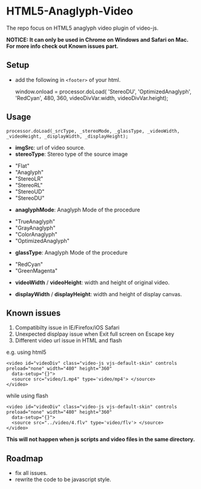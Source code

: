 HTML5-Anaglyph-Video
====================
The repo focus on HTML5 anaglyph video plugin of video-js.

__NOTICE: It can only be used in Chrome on Windows and Safari on Mac. For more info check out Known issues part.__

## Setup

- add the following in `<footer>` of your html.

    <script src="video.patched.js"></script>
    <script src="video.anaglyph.js"></script>
    window.onload = processor.doLoad( 'StereoDU', 'OptimizedAnaglyph', 'RedCyan', 480, 360, videoDivVar.width, videoDivVar.height);


## Usage

    processor.doLoad(_srcType, _stereoMode, _glassType, _videoWidth, _videoHeight, _displayWidth, _displayHeight);

-  __imgSrc__: url of video source.
-  __stereoType__: Stereo type of the source image
  * "Flat"
  * "Anaglyph"
  * "StereoLR"
  * "StereoRL"
  * "StereoUD"
  * "StereoDU"

-  __anaglyphMode__: Anaglyph Mode of the procedure
  * "TrueAnaglyph"
  * "GrayAnaglyph"
  * "ColorAnaglyph"
  * "OptimizedAnaglyph"

-  __glassType__: Anaglyph Mode of the procedure
  * "RedCyan"
  * "GreenMagenta"

-  __videoWidth__ / __videoHeight__: width and height of original video.

- __displayWidth__ / __displayHeight__: width and height of display canvas.

## Known issues
1. Compatibilty issue in IE/Firefox/iOS Safari
2. Unexpected displpay issue when Exit full screen on Escape key
3. Different video url issue in HTML and flash

e.g. using html5

    <video id="videoDiv" class="video-js vjs-default-skin" controls preload="none" width="480" height="360"
      data-setup="{}">
      <source src="video/1.mp4" type='video/mp4'> </source>
    </video>

while using flash

    <video id="videoDiv" class="video-js vjs-default-skin" controls preload="none" width="480" height="360"
      data-setup="{}">
      <source src="../video/4.flv" type='video/flv'> </source>
    </video>

__This will not happen when js scripts and video files in the same directory.__

## Roadmap
* fix all issues.
* rewrite the code to be javascript style.